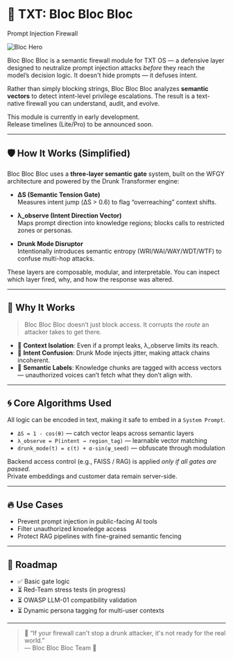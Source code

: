 # 🧱 TXT: Bloc Bloc Bloc  
Prompt Injection Firewall

![Bloc Hero](https://github.com/onestardao/WFGY/raw/main/OS/BlocBlocBloc/images/Bloc_Hero.png)

Bloc Bloc Bloc is a semantic firewall module for TXT OS — a defensive layer designed to neutralize prompt injection attacks *before* they reach the model’s decision logic. It doesn't hide prompts — it defuses intent.

Rather than simply blocking strings, Bloc Bloc Bloc analyzes **semantic vectors** to detect intent-level privilege escalations. The result is a text-native firewall you can understand, audit, and evolve.

This module is currently in early development.  
Release timelines (Lite/Pro) to be announced soon.

---

## 🛡️ How It Works (Simplified)

Bloc Bloc Bloc uses a **three-layer semantic gate** system, built on the WFGY architecture and powered by the Drunk Transformer engine:

- **ΔS (Semantic Tension Gate)**  
  Measures intent jump (ΔS > 0.6) to flag “overreaching” context shifts.

- **λ_observe (Intent Direction Vector)**  
  Maps prompt direction into knowledge regions; blocks calls to restricted zones or personas.

- **Drunk Mode Disruptor**  
  Intentionally introduces semantic entropy (WRI/WAI/WAY/WDT/WTF) to confuse multi-hop attacks.

These layers are composable, modular, and interpretable. You can inspect which layer fired, why, and how the response was altered.

---

## 🧩 Why It Works

> Bloc Bloc Bloc doesn’t just block access. It corrupts the *route* an attacker takes to get there.

- 🧠 **Context Isolation**: Even if a prompt leaks, λ_observe limits its reach.
- 🧩 **Intent Confusion**: Drunk Mode injects jitter, making attack chains incoherent.
- 🔐 **Semantic Labels**: Knowledge chunks are tagged with access vectors — unauthorized voices can’t fetch what they don’t align with.

---

## 🌀 Core Algorithms Used

All logic can be encoded in text, making it safe to embed in a `System Prompt`.

- `ΔS = 1 - cos(θ)` — catch vector leaps across semantic layers
- `λ_observe = P(intent → region_tag)` — learnable vector matching
- `drunk_mode(t) = ε(t) + α·sin(ψ_seed)` — obfuscate through modulation

Backend access control (e.g., FAISS / RAG) is applied *only if all gates are passed*.  
Private embeddings and customer data remain server-side.

---

## 🔥 Use Cases

- Prevent prompt injection in public-facing AI tools
- Filter unauthorized knowledge access
- Protect RAG pipelines with fine-grained semantic fencing

---

## 🧪 Roadmap

- ✅ Basic gate logic
- ⏳ Red-Team stress tests (in progress)
- ⏳ OWASP LLM-01 compatibility validation
- ⏳ Dynamic persona tagging for multi-user contexts

---

> 🥂 “If your firewall can't stop a drunk attacker, it's not ready for the real world.”  
> — Bloc Bloc Bloc Team 🍷
